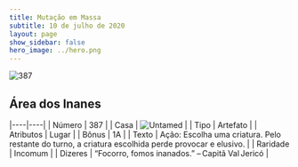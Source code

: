 ```yaml
---
title: Mutação em Massa
subtitle: 10 de julho de 2020
layout: page
show_sidebar: false
hero_image: ../hero.png
---
```


![387](https://cdn.keyforgegame.com/media/card_front/pt/479_387_GR2MWV8439R5_pt.png)

## Área dos Inanes

|----|----|
| Número | 387 |
| Casa | ![Untamed](https://archonarcana.com/images/thumb/b/bd/Untamed.png/22px-Untamed.png "Indomados") |
| Tipo | Artefato |
| Atributos | Lugar |
| Bônus | 1A |
| Texto | Ação: Escolha uma criatura. Pelo restante do turno, a criatura escolhida perde provocar e elusivo. |
| Raridade | Incomum |
| Dizeres | “Focorro, fomos inanados.”  – Capitã Val Jericó |
